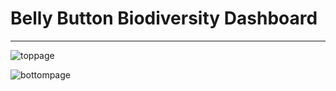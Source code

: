 # Belly Button Biodiversity Dashboard
---
![toppage](https://user-images.githubusercontent.com/102183530/180652124-139f46df-90ee-41b1-839f-450b0e6875c4.png)

![bottompage](https://user-images.githubusercontent.com/102183530/180652126-276f924b-a3c2-4af5-8cda-684dca7be43c.png)
